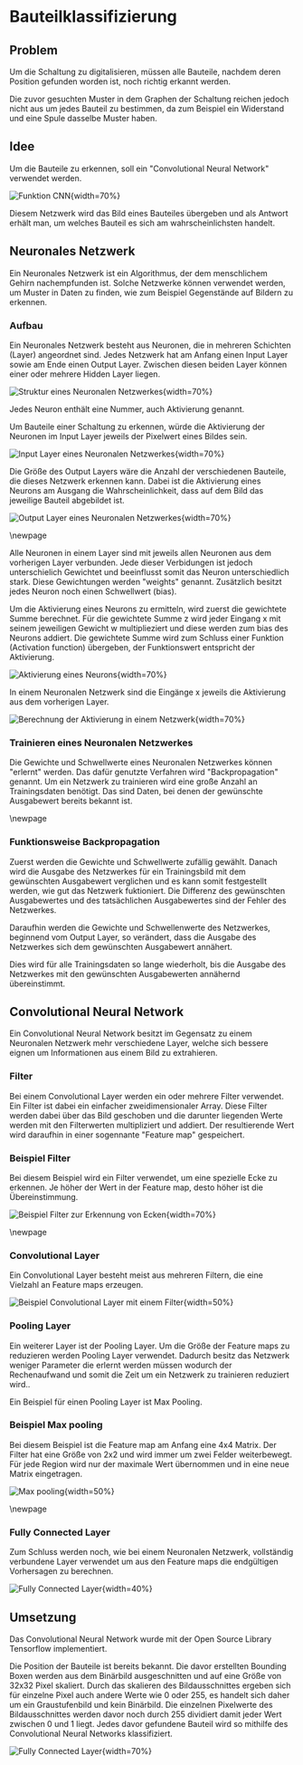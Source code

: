 # Bauteilklassifizierung

## Problem

Um die Schaltung zu digitalisieren, müssen alle Bauteile, nachdem deren Position gefunden worden ist, noch richtig erkannt werden.

Die zuvor gesuchten Muster in dem Graphen der Schaltung reichen jedoch nicht aus um jedes Bauteil zu bestimmen, da zum Beispiel ein Widerstand und eine Spule dasselbe Muster haben.

## Idee

Um die Bauteile zu erkennen, soll ein "Convolutional Neural Network" verwendet werden.

![Funktion CNN](.\Dateien\cnn.png){width=70%}

Diesem Netzwerk wird das Bild eines Bauteiles übergeben und als Antwort erhält man, um welches Bauteil es sich am wahrscheinlichsten handelt.

## Neuronales Netzwerk

Ein Neuronales Netzwerk ist ein Algorithmus, der dem menschlichem Gehirn nachempfunden ist. Solche Netzwerke können verwendet werden, um Muster in Daten zu finden, wie zum Beispiel Gegenstände auf Bildern zu erkennen.

### Aufbau

Ein Neuronales Netzwerk besteht aus Neuronen, die in mehreren Schichten (Layer) angeordnet sind. Jedes Netzwerk hat am Anfang einen Input Layer sowie am Ende einen Output Layer. Zwischen diesen beiden Layer können einer oder mehrere Hidden Layer liegen.

![Struktur eines Neuronalen Netzwerkes](.\Dateien\aufbauNN.png){width=70%}

Jedes Neuron enthält eine Nummer, auch Aktivierung genannt.

Um Bauteile einer Schaltung zu erkennen, würde die Aktivierung der Neuronen im Input Layer jeweils der Pixelwert eines Bildes sein.

![Input Layer eines Neuronalen Netzwerkes](.\Dateien\inputLayer.png){width=70%}

Die Größe des Output Layers wäre die Anzahl der verschiedenen Bauteile, die dieses Netzwerk erkennen kann. Dabei ist die Aktivierung eines Neurons am Ausgang die Wahrscheinlichkeit, dass auf dem Bild das jeweilige Bauteil abgebildet ist. 

![Output Layer eines Neuronalen Netzwerkes](.\Dateien\outputLayer.png){width=70%}

\newpage

Alle Neuronen in einem Layer sind mit jeweils allen Neuronen aus dem vorherigen Layer verbunden. Jede dieser Verbidungen ist jedoch unterschielich Gewichtet und beeinflusst somit das Neuron unterschiedlich stark. Diese Gewichtungen werden "weights" genannt.
Zusätzlich besitzt jedes Neuron noch einen Schwellwert (bias).

Um die Aktivierung eines Neurons zu ermitteln, wird zuerst die gewichtete Summe berechnet. Für die gewichtete Summe z wird jeder Eingang x mit seinem jeweiligen Gewicht w multiplieziert und diese werden zum bias des Neurons addiert. Die gewichtete Summe wird zum Schluss einer Funktion (Activation function) übergeben, der Funktionswert entspricht der Aktivierung.

![Aktivierung eines Neurons](.\Dateien\singleNeuron.png){width=70%}

In einem Neuronalen Netzwerk sind die Eingänge x jeweils die Aktivierung aus dem vorherigen Layer.

![Berechnung der Aktivierung in einem Netzwerk](.\Dateien\calculate.png){width=70%}

### Trainieren eines Neuronalen Netzwerkes

Die Gewichte und Schwellwerte eines Neuronalen Netzwerkes können "erlernt" werden.
Das dafür genutzte Verfahren wird "Backpropagation" genannt.
Um ein Netzwerk zu trainieren wird eine große Anzahl an Trainingsdaten benötigt. Das sind Daten, bei denen der gewünschte Ausgabewert bereits bekannt ist. 

\newpage

### Funktionsweise Backpropagation

Zuerst werden die Gewichte und Schwellwerte zufällig gewählt. Danach wird die Ausgabe des Netzwerkes für ein Trainingsbild mit dem gewünschten Ausgabewert verglichen und es kann somit festgestellt werden, wie gut das Netzwerk fuktioniert. 
Die Differenz des gewünschten Ausgabewertes und des tatsächlichen Ausgabewertes sind der Fehler des Netzwerkes.

Daraufhin werden die Gewichte und Schwellenwerte des Netzwerkes, beginnend vom Output Layer, so verändert, dass die Ausgabe des Netzwerkes sich dem gewünschten Ausgabewert annähert. 

Dies wird für alle Trainingsdaten so lange wiederholt, bis die Ausgabe des Netzwerkes mit den gewünschten Ausgabewerten annähernd übereinstimmt.

## Convolutional Neural Network

Ein Convolutional Neural Network besitzt im Gegensatz zu einem Neuronalen Netzwerk mehr verschiedene Layer, welche sich bessere eignen um Informationen aus einem Bild zu extrahieren.


### Filter

Bei einem Convolutional Layer werden ein oder mehrere Filter verwendet.
Ein Filter ist dabei ein einfacher zweidimensionaler Array.
Diese Filter werden dabei über das Bild geschoben und die darunter liegenden Werte werden mit den Filterwerten multipliziert und addiert. Der resultierende Wert wird daraufhin in einer sogennante "Feature map" gespeichert.

### Beispiel Filter

Bei diesem Beispiel wird ein Filter verwendet, um eine spezielle Ecke zu erkennen. Je höher der Wert in der Feature map, desto höher ist die Übereinstimmung. 

![Beispiel Filter zur Erkennung von Ecken](.\Dateien\filter.png){width=70%}

\newpage

### Convolutional Layer

Ein Convolutional Layer besteht meist aus mehreren Filtern, die eine Vielzahl an Feature maps erzeugen.

![Beispiel Convolutional Layer mit einem Filter](.\Dateien\convLayer.png){width=50%}

### Pooling Layer

Ein weiterer Layer ist der Pooling Layer. Um die Größe der Feature maps zu reduzieren werden Pooling Layer verwendet. 
Dadurch besitz das Netzwerk weniger Parameter die erlernt werden müssen wodurch der Rechenaufwand und somit die Zeit um ein Netzwerk zu trainieren reduziert wird..

Ein Beispiel für einen Pooling Layer ist Max Pooling.

### Beispiel Max pooling

Bei diesem Beispiel ist die Feature map am Anfang eine 4x4 Matrix. Der Filter hat eine Größe von 2x2 und wird immer um zwei Felder weiterbewegt. Für jede Region wird nur der maximale Wert übernommen und in eine neue Matrix eingetragen.

![Max pooling](.\Dateien\pooling.png){width=50%}

\newpage

### Fully Connected Layer

Zum Schluss werden noch, wie bei einem Neuronalen Netzwerk, vollständig verbundene Layer verwendet um aus den Feature maps die endgültigen Vorhersagen zu berechnen.

![Fully Connected Layer](.\Dateien\dense.png){width=40%}

## Umsetzung

Das Convolutional Neural Network wurde mit der Open Source Library Tensorflow implementiert.

Die Position der Bauteile ist bereits bekannt. Die davor erstellten Bounding Boxen werden aus dem Binärbild ausgeschnitten und auf eine Größe von 32x32 Pixel skaliert. Durch das skalieren des Bildausschnittes ergeben sich für einzelne Pixel auch andere Werte wie 0 oder 255, es handelt sich daher um ein Graustufenbild und kein Binärbild. Die einzelnen Pixelwerte des Bildausschnittes werden davor noch durch 255 dividiert damit jeder Wert zwischen 0 und 1 liegt. Jedes davor gefundene Bauteil wird so mithilfe des Convolutional Neural Networks klassifiziert.

![Fully Connected Layer](.\Dateien\box.png){width=70%}

